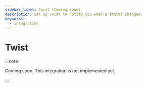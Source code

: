 ```yaml
---
sidebar_label: Twist (Coming soon)
description: Set up Twist to notify you when a status changes.
keywords:
  - integration
---
```


# Twist

:::note

Coming soon. This integration is not implemented yet.

:::
